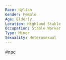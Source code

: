 ```yaml
---
Race: Hylian
Gender: Female
Age: Elderly
Location: Highland Stable
Occupation: Stable Worker
Type: Minor
Sexuality: Heterosexual
---
```

#npc 

